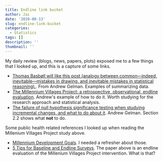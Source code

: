 ```yaml
---
title: Endline link bucket
author: Jai
date: '2020-08-13'
slug: endline-link-bucket
categories:
  - Statistics
tags: []
description: ''
thumbnail: ''
---
```


My daily review (blogs, news, papers, plots) exposed me to a few things that I looked up, and this is a capture of some links.

- [Thomas Basbøll will like this post (analogy between common—indeed, inevitable—mistakes in drawing, and inevitable mistakes in statistical reasoning).](https://statmodeling.stat.columbia.edu/2020/08/13/thomas-basboll-will-like-this-post-analogy-between-common-indeed-inevitable-mistakes-in-drawing-and-inevitable-mistakes-in-statistical-reasoning/). From Andrew Gelman. Examples of summarizing data.
- [The Millennium Villages Project: a retrospective,
observational, endline evaluation](http://www.stat.columbia.edu/~gelman/research/published/millennium_final.pdf). Andrew's example of how to do it. Worth studying for the research approach and statistical analysis.
- [The failure of null hypothesis significance testing when studying incremental changes, and what to do about it](http://www.stat.columbia.edu/~gelman/research/published/incrementalism_3.pdf). Andrew Gelman. Section 2.2 shows what **not** to do.

Some public health related references I looked up when reading the Millenium Villages Project study above.

- [Millennium Development Goals](https://en.wikipedia.org/wiki/Millennium_Development_Goals). I needed a refresher about those.
- [5 Tips for Baseline and Endline Surveys](https://dimagi.com/blog/data-collection-baseline-endline-surveys/). The paper above is an endline evaluation of the Millenium Villages Project intervention. What is that?